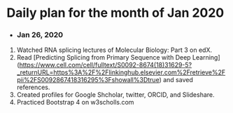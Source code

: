 # Daily plan for the month of Jan 2020 

+ ### Jan 26, 2020
1. Watched RNA splicing lectures of Molecular Biology: Part 3 on edX.
2. Read [Predicting Splicing from Primary Sequence with Deep Learning] (https://www.cell.com/cell/fulltext/S0092-8674(18)31629-5?_returnURL=https%3A%2F%2Flinkinghub.elsevier.com%2Fretrieve%2Fpii%2FS0092867418316295%3Fshowall%3Dtrue) and saved references. 
3. Created profiles for Google Shcholar, twitter, ORCID, and Slideshare.
4. Practiced Bootstrap 4 on w3scholls.com

